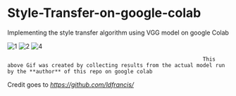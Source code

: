 # Style-Transfer-on-google-colab
Implementing the style transfer algorithm using VGG model on google Colab 

![1](https://user-images.githubusercontent.com/41579863/46611256-ee302e00-cb2a-11e8-8d06-8e4af22d4df8.gif)
![2](https://user-images.githubusercontent.com/41579863/46611258-ee302e00-cb2a-11e8-946f-78ea0ae01b18.gif)
![4](https://user-images.githubusercontent.com/41579863/46611437-71ea1a80-cb2b-11e8-8bf8-8eb8aa0b107d.gif)

                                                                  This above Gif was created by collecting results from the actual model run by the **author** of this repo on google colab

Credit goes to *https://github.com/ldfrancis/*
